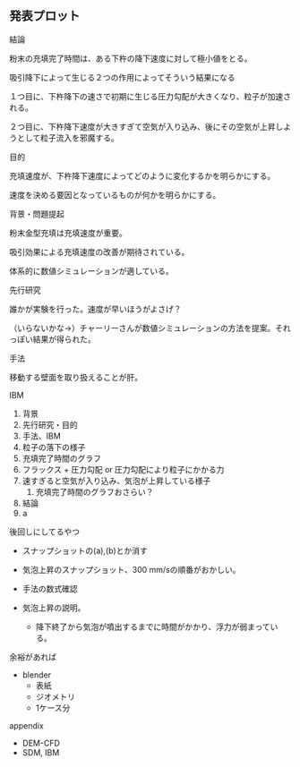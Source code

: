 ## 発表プロット



結論

粉末の充填完了時間は、ある下杵の降下速度に対して極小値をとる。

吸引降下によって生じる２つの作用によってそういう結果になる

１つ目に、下杵降下の速さで初期に生じる圧力勾配が大きくなり、粒子が加速される。

２つ目に、下杵降下速度が大きすぎて空気が入り込み、後にその空気が上昇しようとして粒子流入を邪魔する。



目的

充填速度が、下杵降下速度によってどのように変化するかを明らかにする。

速度を決める要因となっているものが何かを明らかにする。



背景・問題提起

粉末金型充填は充填速度が重要。

吸引効果による充填速度の改善が期待されている。

体系的に数値シミュレーションが適している。



先行研究

誰かが実験を行った。速度が早いほうがよさげ？

（いらないかな→）チャーリーさんが数値シミュレーションの方法を提案。それっぽい結果が得られた。



手法

移動する壁面を取り扱えることが肝。

IBM





1. 背景
2. 先行研究・目的
3. 手法、IBM
4. 粒子の落下の様子
5. 充填完了時間のグラフ
6. フラックス + 圧力勾配 or 圧力勾配により粒子にかかる力
7. 速すぎると空気が入り込み、気泡が上昇している様子
   1. 充填完了時間のグラフおさらい？
8. 結論
9. a





後回しにしてるやつ

* スナップショットの(a),(b)とか消す
* 気泡上昇のスナップショット、300 mm/sの順番がおかしい。
* 手法の数式確認



* 気泡上昇の説明。
  * 降下終了から気泡が噴出するまでに時間がかかり、浮力が弱まっている。



余裕があれば

* blender
  * 表紙
  * ジオメトリ
  * 1ケース分



appendix

* DEM-CFD
* SDM, IBM